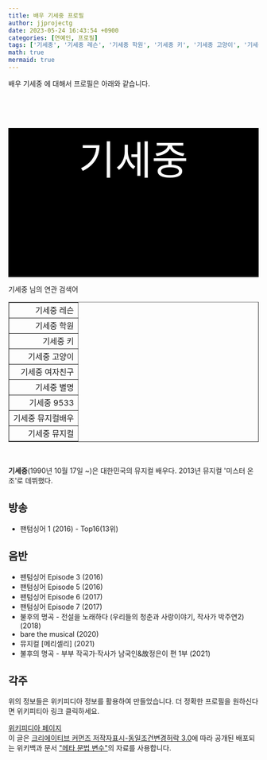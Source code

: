 ```yaml
---
title: 배우 기세중 프로필
author: jjprojectg
date: 2023-05-24 16:43:54 +0900
categories: [연예인, 프로필]
tags: ['기세중', '기세중 레슨', '기세중 학원', '기세중 키', '기세중 고양이', '기세중 여자친구', '기세중 별명', '기세중 9533', '기세중 뮤지컬배우', '기세중 뮤지컬']
math: true
mermaid: true
---
```


<p>
배우 기세중 에 대해서  프로필은 아래와 같습니다. 
</p>
<div class="textimage_container" style="background-color:black ; width:100%; height:300px; ">
  <p style=" color: white; text-align: center;font-size:80">기세중</p>
</div>
<p>
 기세중 님의 연관 검색어
</p>
<table  border="1" class="dataframe"> <tr style="text-align: right;"> <td> 기세중 레슨 </td></tr> <tr style="text-align: right;"> <td> 기세중 학원 </td></tr> <tr style="text-align: right;"> <td> 기세중 키 </td></tr> <tr style="text-align: right;"> <td> 기세중 고양이 </td></tr> <tr style="text-align: right;"> <td> 기세중 여자친구 </td></tr> <tr style="text-align: right;"> <td> 기세중 별명 </td></tr> <tr style="text-align: right;"> <td> 기세중 9533 </td></tr> <tr style="text-align: right;"> <td> 기세중 뮤지컬배우 </td></tr> <tr style="text-align: right;"> <td> 기세중 뮤지컬 </td></tr></table>
<br />
<p><span></span>
</p>
<p><b>기세중</b>(1990년 10월 17일 ~)은 대한민국의 뮤지컬 배우다. 2013년 뮤지컬 '미스터 온조'로 데뷔했다.</p>

<h2>방송</h2>
<ul><li>팬텀싱어 1 (2016) - Top16(13위)</li></ul>

<h2>음반</h2>
<ul><li>팬텀싱어 Episode 3 (2016)</li>
<li>팬텀싱어 Episode 5 (2016)</li>
<li>팬텀싱어 Episode 6 (2017)</li>
<li>팬텀싱어 Episode 7 (2017)</li>
<li>불후의 명곡 - 전설을 노래하다 (우리들의 청춘과 사랑이야기, 작사가 박주연2) (2018)</li>
<li>bare the musical (2020)</li>
<li>뮤지컬 [메리셸리] (2021)</li>
<li>불후의 명곡 - 부부 작곡가·작사가 남국인&amp;故정은이 편 1부 (2021)</li></ul>

<h2>각주</h2>
<p>
위의 정보들은 위키피디아 정보를 활용하여 만들었습니다. 
더 정확한 프로필을 원하신다면 위키피티아 링크 클릭하세요. 
</p>
<a href="https://ko.wikipedia.org/wiki/기세중" >위키피디아 페이지 </a>


<footer>
이 글은 <a href="https://creativecommons.org/licenses/by-sa/3.0/">크리에이티브 커먼즈 저작자표시-동일조건변경허락 3.0</a>에 따라 공개된 배포되는 위키백과 문서 <a href="https://ko.wikipedia.org/wiki/메타_문법_변수">"메타 문법 변수"</a>의 자료를 사용합니다.
</footer>
